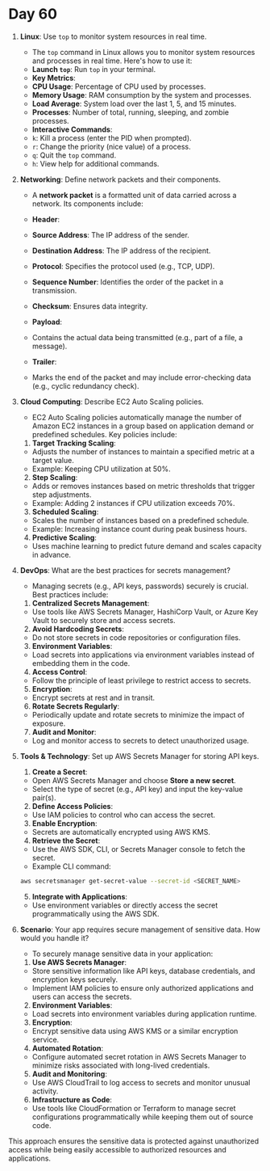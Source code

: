 # Day 60


1. **Linux**: Use `top` to monitor system resources in real time.
   * The `top` command in Linux allows you to monitor system resources and processes in real time. Here's how to use it:

   - **Launch `top`**: Run `top` in your terminal.
   - **Key Metrics**:
    - **CPU Usage**: Percentage of CPU used by processes.
    - **Memory Usage**: RAM consumption by the system and processes.
    - **Load Average**: System load over the last 1, 5, and 15 minutes.
    - **Processes**: Number of total, running, sleeping, and zombie processes.
   - **Interactive Commands**:
    - `k`: Kill a process (enter the PID when prompted).
    - `r`: Change the priority (nice value) of a process.
    - `q`: Quit the `top` command.
    - `h`: View help for additional commands.


2. **Networking**: Define network packets and their components.
   * A **network packet** is a formatted unit of data carried across a network. Its components include:

   - **Header**:
    - **Source Address**: The IP address of the sender.
    - **Destination Address**: The IP address of the recipient.
    - **Protocol**: Specifies the protocol used (e.g., TCP, UDP).
    - **Sequence Number**: Identifies the order of the packet in a transmission.
    - **Checksum**: Ensures data integrity.
   
   - **Payload**:
    - Contains the actual data being transmitted (e.g., part of a file, a message).
   
   - **Trailer**:
    - Marks the end of the packet and may include error-checking data (e.g., cyclic redundancy check).


3. **Cloud Computing**: Describe EC2 Auto Scaling policies.
   * EC2 Auto Scaling policies automatically manage the number of Amazon EC2 instances in a group based on application demand or predefined schedules. Key policies include:

   1. **Target Tracking Scaling**:
    - Adjusts the number of instances to maintain a specified metric at a target value.
    - Example: Keeping CPU utilization at 50%.

   2. **Step Scaling**:
    - Adds or removes instances based on metric thresholds that trigger step adjustments.
    - Example: Adding 2 instances if CPU utilization exceeds 70%.

   3. **Scheduled Scaling**:
    - Scales the number of instances based on a predefined schedule.
    - Example: Increasing instance count during peak business hours.

   4. **Predictive Scaling**:
    - Uses machine learning to predict future demand and scales capacity in advance.


4. **DevOps**: What are the best practices for secrets management?
   * Managing secrets (e.g., API keys, passwords) securely is crucial. Best practices include:

   1. **Centralized Secrets Management**:
    - Use tools like AWS Secrets Manager, HashiCorp Vault, or Azure Key Vault to securely store and access secrets.
   
   2. **Avoid Hardcoding Secrets**:
    - Do not store secrets in code repositories or configuration files.

   3. **Environment Variables**:
    - Load secrets into applications via environment variables instead of embedding them in the code.

   4. **Access Control**:
    - Follow the principle of least privilege to restrict access to secrets.

   5. **Encryption**:
    - Encrypt secrets at rest and in transit.

   6. **Rotate Secrets Regularly**:
    - Periodically update and rotate secrets to minimize the impact of exposure.

   7. **Audit and Monitor**:
    - Log and monitor access to secrets to detect unauthorized usage.


5. **Tools & Technology**: Set up AWS Secrets Manager for storing API keys.
    1. **Create a Secret**:
    - Open AWS Secrets Manager and choose **Store a new secret**.
    - Select the type of secret (e.g., API key) and input the key-value pair(s).
    
    2. **Define Access Policies**:
    - Use IAM policies to control who can access the secret.
   
    3. **Enable Encryption**:
    - Secrets are automatically encrypted using AWS KMS.
  
    4. **Retrieve the Secret**:
    - Use the AWS SDK, CLI, or Secrets Manager console to fetch the secret.
    - Example CLI command:  
     ```bash
     aws secretsmanager get-secret-value --secret-id <SECRET_NAME>
     ```
   
    5. **Integrate with Applications**:
    - Use environment variables or directly access the secret programmatically using the AWS SDK.


6. **Scenario**: Your app requires secure management of sensitive data. How would you handle it?
   * To securely manage sensitive data in your application:
    1. **Use AWS Secrets Manager**:
    - Store sensitive information like API keys, database credentials, and encryption keys securely.
    - Implement IAM policies to ensure only authorized applications and users can access the secrets.
   
    2. **Environment Variables**:
    - Load secrets into environment variables during application runtime.
   
    3. **Encryption**:
    - Encrypt sensitive data using AWS KMS or a similar encryption service.
   
    4. **Automated Rotation**:
    - Configure automated secret rotation in AWS Secrets Manager to minimize risks associated with long-lived credentials.
   
    5. **Audit and Monitoring**:
    - Use AWS CloudTrail to log access to secrets and monitor unusual activity.
   
    6. **Infrastructure as Code**:
    - Use tools like CloudFormation or Terraform to manage secret configurations programmatically while keeping them out of source code.

This approach ensures the sensitive data is protected against unauthorized access while being easily accessible to authorized resources and applications.

